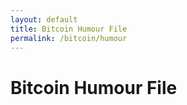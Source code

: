```yaml
---
layout: default
title: Bitcoin Humour File
permalink: /bitcoin/humour
---
```


<h1 class="c1">Bitcoin Humour File</h1>
